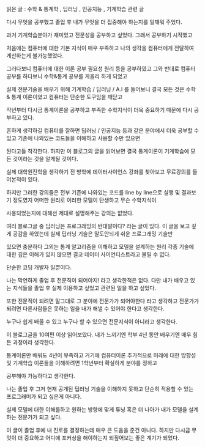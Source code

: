 읽은 글 : 수학 & 통계학 , 딥러닝 , 인공지능 , 기계학습 관련 글


다시 무엇을 공부했고 졸업 후 내가 무엇을 더 집중해야 하는지를 일깨워 주었다.

과거 기계학습분야가 재미있고 전문성을 공부하고 싶었다. 그래서 공부하기 시작했고

처음에는 컴퓨터에 대한 기본 지식이 매우 부족하고 나의 생각을 컴퓨터에게 전달하여 계산하는게 불가능했었다.

그러다보니 컴퓨터에 대한 이론 공부 필요성 원리 등을 공부하였고 그와 반대로 컴퓨터 공부를 하다보니 수학&통계 공부를 게을리 하게 되었고

실제 전문기술을 배우기 위해 기계학습 / 딥러닝 / A.I 를 들어보니 결국 모든 것은 수학 & 통계 이론이였고 컴퓨터는 단순한 도구임을 깨닫고

작년부터 다시금 통계이론을 공부하고 부족한 수학지식이 더욱 중요하기 때문에 다시 공부하고 있다.

흔하게 생각하길 컴퓨터를 잘하면 딥러닝 / 인공지능 등과 같은 분야에서 더욱 공부할 수 있고 기존에 나와있는 코드들을 이해하고 사용할 수만 있으면

된다고들 착각한다. 하지만 이 블로그의 글을 읽어보면 결국 통계이론이 기계학습에 모든 것이라는 것을 알게될 것이다.

실제 대학원진학을 생각하기 전 방학에 데이터사이언스 강좌를 찾아보고 무료강의를 들어본적이 있다.

하지만 그러한 강의들은 전부 기존에 나와있는 코드를 line by line으로 실행 및 결과보기 정도였지 어떠한 원리로 이러한 모델이 탄생하고 무슨 수학지식이

사용되었는지에 대해선 제대로 설명해주는 강의는 없었다.

여러 블로그글 중 딥러닝은 프로그래밍의 반대말이다? 라는 글이 있다. 이 글을 보고 깊게 공감을 하였는데 실제 딥러닝 기술은 말도안되게 쉬운 프로그래밍 기술만

있으면 충분하다 그외는 통계 알고리즘을 이해하고 모델을 설계하는 원리 각종 기술에 대한 깊은 이해가 있지 않으면 결코 데이터 사이언티스트라고 불릴 수 없다.

단순한 코딩 개발자 일뿐이다.

나는 막연하게 졸업 후 전문직이 되어야지! 라고 생각한적은 없다. 다만 내가 배우고 있는 지식들을 졸업 후 실제 이용하고 싶었고 관련된 일을 하고 싶었다.

또한 전문직이 되려면 말그대로 그 분야에 전문가가 되어야한다 라고 생각하고 전문가가 되려면 다른사람들은 못하는 일을 내가 해낼 수 있어야 한다고 생각한다.

누구나 쉽게 배울 수 있고 누구나 할 수 있으면 전문지식이 아니라고 생각한다.

이 블로그글을 10여편 이상 읽어보았다. 내가 느끼기엔 학부 4년 동안 배우기엔 매우 힘든 과정이라 생각한다.

통계이론만 배워도 4년이 부족하고 거기에 컴퓨터이론 추가적으로 미래에 대한 방향성 및 기계학습 이론들을 이해하려면 1학년부터 확실하게 분야를 정하고

공부해야 가능하다고 생각한다.

나는 졸업 후 그저 현재 공개된 딥러닝 기술을 이해하지 못하고 단순히 적용할 수 있는 프로그래머가 되고 싶은게 아니다.

실제 모델에 대한 이해를하고 원하는 방향에 맞게 튜닝 혹은 더 나아가 내가 모델을 설계하는 전문가가 되고 싶다.

이 글이 졸업 후에 내 진로를 결정하는데 매우 큰 도움을 준건 아니다. 하지만 다시금 무엇이 더 중요하고 어디에 포커싱을 해야하는지 되짚어보는 좋은 계기가 되었다.
